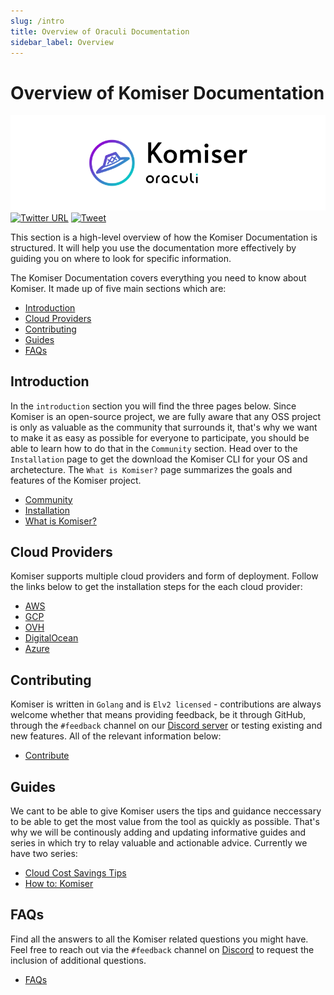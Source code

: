 ```yaml
---
slug: /intro
title: Overview of Oraculi Documentation
sidebar_label: Overview
---
```

# Overview of Komiser Documentation

![Oraculi](/../static/img/komiser-readme.banner.png)
[![Twitter URL](https://img.shields.io/twitter/url/https/twitter.com/fold_left.svg?style=social&label=Follow%20%40mlabouardy)](https://twitter.com/mlabouardy) [![Tweet](https://img.shields.io/twitter/url/http/shields.io.svg?style=social)](https://twitter.com/intent/tweet?text=Optimize%20Cost%20and%20Security%20on%20AWS&url=https://github.com/mlabouardy/komiser&via=mlabouardy&hashtags=komiser,aws,gcp,cloud,serverless,devops)

This section is a high-level overview of how the Komiser Documentation is structured. It will help you use the documentation more effectively by guiding you on where to look for specific information.

The Komiser Documentation covers everything you need to know about Komiser. It made up of five main sections which are:

* [Introduction](/docs/Introduction/installation.md)
* [Cloud Providers](/docs/Cloud%20Providers/aws.md)
* [Contributing](/docs/Contributing/contribute.md)
* [Guides](/docs/Introduction/)
* [FAQs](/docs/FAQ/faq.md)

## Introduction
In the `introduction` section you will find the three pages below. Since Komiser is an open-source project, we are fully aware that any OSS project is only as valuable as the community that surrounds it, that's why we want to make it as easy as possible for everyone to participate, you should be able to learn how to do that in the `Community` section. 
Head over to the `Installation` page to get the download the Komiser CLI for your OS and archetecture.
The `What is Komiser?` page summarizes the goals and features of the Komiser project.

* [Community](/docs/Introduction/community.md)
* [Installation](/docs/Introduction/installation.md)
* [What is Komiser?](/docs/Introduction/what-is-komiser.md)
 
## Cloud Providers
Komiser supports multiple cloud providers and form of deployment.
Follow the links below to get the installation steps for the each cloud provider: 

* [AWS](/docs/Cloud%20Providers/aws.md)
* [GCP](/docs/Cloud%20Providers/gcp.md)
* [OVH](/docs/Cloud%20Providers/ovh.md)
* [DigitalOcean](/docs/Cloud%20Providers/digital-ocean.md)
* [Azure](/docs/Cloud%20Providers/azure.md)

## Contributing 
Komiser is written in `Golang` and is `Elv2 licensed` - contributions are always welcome whether that means providing feedback, be it through GitHub, through the `#feedback` channel on our [Discord server](https://discord.oraculi.io) or testing existing and new features. All of the relevant information below:

* [Contribute](/docs/Contributing/contribute.md)

## Guides
We cant to be able to give Komiser users the tips and guidance neccessary to be able to get the most value from the tool as quickly as possible. That's why we will be continously adding and updating informative guides and series in which try to relay valuable and actionable advice. 
Currently we have two series: 

* [Cloud Cost Savings Tips](/docs/Guides/Cloud%20Cost%20Savings%20Series/overview.md)
* [How to: Komiser](/docs/Guides/How%20to%20Komiser/alerts.md)

## FAQs
Find all the answers to all the Komiser related questions you might have. Feel free to reach out via the `#feedback` channel on [Discord](https://discord.oraculi.io) to request the inclusion of additional questions.

* [FAQs](/docs/FAQ/faq.md)